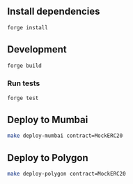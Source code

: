 ## Install dependencies

```sh
forge install
```
## Development

```sh
forge build
```

### Run tests

```sh
forge test
```

## Deploy to Mumbai

```sh
make deploy-mumbai contract=MockERC20
```

## Deploy to Polygon

```sh
make deploy-polygon contract=MockERC20
```